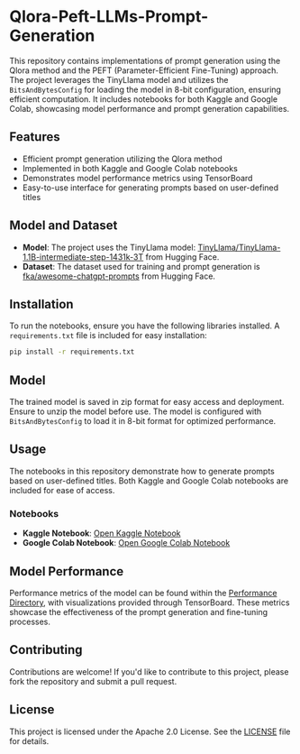 # Qlora-Peft-LLMs-Prompt-Generation


This repository contains implementations of prompt generation using the Qlora method and the PEFT (Parameter-Efficient Fine-Tuning) approach. The project leverages the TinyLlama model and utilizes the `BitsAndBytesConfig` for loading the model in 8-bit configuration, ensuring efficient computation. It includes notebooks for both Kaggle and Google Colab, showcasing model performance and prompt generation capabilities.

## Features

- Efficient prompt generation utilizing the Qlora method
- Implemented in both Kaggle and Google Colab notebooks
- Demonstrates model performance metrics using TensorBoard
- Easy-to-use interface for generating prompts based on user-defined titles

## Model and Dataset

- **Model**: The project uses the TinyLlama model: [TinyLlama/TinyLlama-1.1B-intermediate-step-1431k-3T](https://huggingface.co/TinyLlama/TinyLlama-1.1B-intermediate-step-1431k-3T) from Hugging Face.
- **Dataset**: The dataset used for training and prompt generation is [fka/awesome-chatgpt-prompts](https://huggingface.co/datasets/fka/awesome-chatgpt-prompts) from Hugging Face.

## Installation

To run the notebooks, ensure you have the following libraries installed. A `requirements.txt` file is included for easy installation:

```bash
pip install -r requirements.txt
```

## Model

The trained model is saved in zip format for easy access and deployment. Ensure to unzip the model before use. The model is configured with `BitsAndBytesConfig` to load it in 8-bit format for optimized performance.

## Usage

The notebooks in this repository demonstrate how to generate prompts based on user-defined titles. Both Kaggle and Google Colab notebooks are included for ease of access.

### Notebooks

- **Kaggle Notebook**: [Open Kaggle Notebook](https://github.com/Warishayat/Qlora-Peft-LLM-s/blob/main/llms-peft-lora.ipynb) 
- **Google Colab Notebook**: [Open Google Colab Notebook](https://github.com/Warishayat/Qlora-Peft-LLM-s/blob/main/LLMs_Peft.ipynb)

## Model Performance

Performance metrics of the model can be found within the [Performance Directory](https://github.com/Warishayat/Qlora-Peft-LLM-s/tree/main/Performance), with visualizations provided through TensorBoard. These metrics showcase the effectiveness of the prompt generation and fine-tuning processes.

## Contributing

Contributions are welcome! If you'd like to contribute to this project, please fork the repository and submit a pull request.

## License

This project is licensed under the Apache 2.0 License. See the [LICENSE](LICENSE) file for details.
